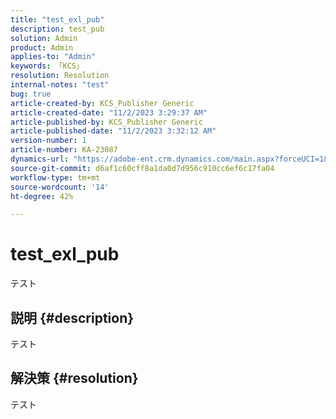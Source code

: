 ```yaml
---
title: "test_exl_pub"
description: test_pub
solution: Admin
product: Admin
applies-to: "Admin"
keywords: 「KCS」
resolution: Resolution
internal-notes: "test"
bug: true
article-created-by: KCS_Publisher Generic
article-created-date: "11/2/2023 3:29:37 AM"
article-published-by: KCS_Publisher Generic
article-published-date: "11/2/2023 3:32:12 AM"
version-number: 1
article-number: KA-23087
dynamics-url: "https://adobe-ent.crm.dynamics.com/main.aspx?forceUCI=1&pagetype=entityrecord&etn=knowledgearticle&id=8c28a50a-3079-ee11-8179-6045bd0065f9"
source-git-commit: d6af1c60cff8a1da0d7d956c910cc6ef6c17fa04
workflow-type: tm+mt
source-wordcount: '14'
ht-degree: 42%

---
```


# test_exl_pub


テスト

## 説明 {#description}

テスト

## 解決策 {#resolution}


テスト
